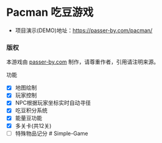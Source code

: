 # Pacman 吃豆游戏

- 项目演示(DEMO)地址：https://passer-by.com/pacman/

### 版权
本游戏由 [passer-by.com](https://passer-by.com/) 制作，请尊重作者，引用请注明来源。

功能

- [x] 地图绘制
- [x] 玩家控制
- [x] NPC根据玩家坐标实时自动寻径
- [x] 吃豆积分系统
- [x] 能量豆功能
- [x] 多关卡(共12关)
- [ ] 特殊物品记分
#   S i m p l e - G a m e  
 